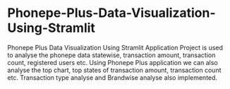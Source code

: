 # Phonepe-Plus-Data-Visualization-Using-Stramlit
Phonepe Plus Data Visualization Using Stramlit Application Project is used to analyse the phonepe data statewise, transaction amount, transaction count, registered users etc. Using Phonepe Plus application we can also analyse the top chart, top states of transaction amount, transaction count etc. Transaction type analyse and Brandwise analyse also implemented.
